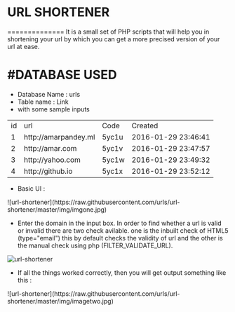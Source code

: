 # URL SHORTENER
==============
It is a small set of PHP scripts that will help you in shortening your url by which you can get a more precised version of your url at ease.

#DATABASE USED
===============
<ul>
  <li>Database Name : urls</li>
  <li>Table name : Link</li>
  <li>with some sample inputs</li>
</ul>              
  <table>
    <tr>
      <td>id</td>
      <td>url</td>
      <td>Code</td>
      <td>Created</td>
    </tr>
    <tr>
      <td>1</td>
      <td>http://amarpandey.ml</td>
      <td>5yc1u</td>
      <td>2016-01-29 23:46:41</td>
    </tr>
    <tr>
      <td>2</td>
      <td>http://amar.com </td>
      <td>5yc1v</td>
      <td>2016-01-29 23:47:57</td>
    </tr>
    <tr>
      <td>3</td>
      <td>http://yahoo.com</td>
      <td>5yc1w</td>
      <td>2016-01-29 23:49:32</td>
    </tr>
    <tr>
      <td>4</td>
      <td>http://github.io</td>
      <td>5yc1x</td>
      <td>2016-01-29 23:52:12</td>
    </tr>
  </table>


<ul><li>Basic UI :</li></ul>
![url-shortener](https://raw.githubusercontent.com/urls/url-shortener/master/img/imgone.jpg)

<ul>
<li>Enter the domain in the input box. In order to find whether a url is valid or invalid there are two check avilable.
one is the inbuilt check of HTML5 (type="email") this by default checks the validity of url and the other is the manual check using php (FILTER_VALIDATE_URL).</li></ul>

![url-shortener](https://raw.githubusercontent.com/urls/url-shortener/master/img/imagethree.jpg)

<ul>
<li>If all the things worked correctly, then you will get output something like this :</li></ul>
![url-shortener](https://raw.githubusercontent.com/urls/url-shortener/master/img/imagetwo.jpg)

